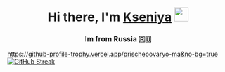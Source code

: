 <h1 align="center">Hi there, I'm <a href="[https://prischepova.ru/](https://github.com/Prischepova)" target="_blank">Kseniya</a> 
<img src="https://github.com/blackcater/blackcater/raw/main/images/Hi.gif" height="32"/></h1>
<h3 align="center">Im from Russia 🇷🇺</h3>

https://github-profile-trophy.vercel.app/prischepovaryo-ma&no-bg=true
[![GitHub Streak](https://streak-stats.demolab.com/prischepovaDenverCoder1&theme=dark)](https://git.io/streak-stats)
